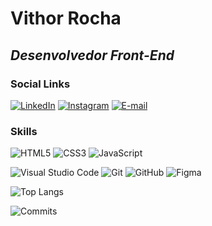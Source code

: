 # **Vithor Rocha**
## ***Desenvolvedor Front-End***



### Social Links
[![LinkedIn](https://img.shields.io/badge/LinkedIn-000?style=for-the-badge&logo=linkedin&logoColor=white)](https://www.linkedin.com/in/vithorrocha/)
[![Instagram](https://img.shields.io/badge/INSTAGRAM-F00?style=for-the-badge&logo=instagram&logoColor=white)](https://www.instagram.com/msumi.v/)
[![E-mail](https://img.shields.io/badge/Email-000?style=for-the-badge&logo=gmail&logoColor=white)](mailto:vithorrocha066@gmail.com)

### Skills
![HTML5](https://img.shields.io/badge/HTML5-000?style=for-the-badge&logo=html5&logoColor=white)
![CSS3](https://img.shields.io/badge/CSS3-9560FF?style=for-the-badge&logo=css3&logoColor=white)
![JavaScript](https://img.shields.io/badge/JavaScript-000?style=for-the-badge&logo=javascript&logoColor=white)

![Visual Studio Code](https://img.shields.io/badge/Visual%20Studio%20Code-F00?style=for-the-badge&logo=visual%20studio%20code&logoColor=white)
![Git](https://img.shields.io/badge/Git-000?style=for-the-badge&logo=git&logoColor=white)
![GitHub](https://img.shields.io/badge/GitHub-F00?style=for-the-badge&logo=github&logoColor=white)
![Figma](https://img.shields.io/badge/Figma-000?style=for-the-badge&logo=figma&logoColor=white)


![Top Langs](https://github-readme-stats.vercel.app/api/top-langs/?username=msumii&layout=compact&bg_color=000&border_color=9560FF&title_color=FFFFFF&text_color=FFF)

![Commits](https://github-readme-stats.vercel.app/api?username=msumii&show_icons=true&bg_color=000&border_color=9560FF&title_color=FFFFFF&text_color=FFF&include_all_commits=true&count_private=true)
